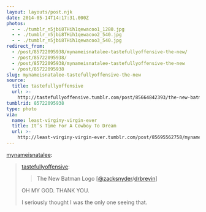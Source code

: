 ```yaml
---
layout: layouts/post.njk
date: 2014-05-14T14:17:31.000Z
photos:
  - - ./tumblr_n5jbi8THih1qewacoo1_1280.jpg
  - - ./tumblr_n5jbi8THih1qewacoo2_540.jpg
  - - ./tumblr_n5jbi8THih1qewacoo3_540.jpg
redirect_from:
  - /post/85722095938/mynameisnatalee-tastefullyoffensive-the-new/
  - /post/85722095938/
  - /post/85722095938/mynameisnatalee-tastefullyoffensive-the-new
  - /post/85722095938
slug: mynameisnatalee-tastefullyoffensive-the-new
source:
  title: tastefullyoffensive
  url: >-
    http://tastefullyoffensive.tumblr.com/post/85664842393/the-new-batman-logo-zacksnyderhappyharrytoons
tumblrid: 85722095938
type: photo
via:
  name: least-virginy-virgin-ever
  title: It’s Time For A Cowboy To Dream
  url: >-
    http://least-virginy-virgin-ever.tumblr.com/post/85695562758/mynameisnatalee-tastefullyoffensive-the-new
---
```

<p><a class="tumblr_blog" href="http://mynameisnatalee.tumblr.com/post/85670903257/tastefullyoffensive-the-new-batman-logo">mynameisnatalee</a>:</p>
<blockquote>
<p><a class="tumblr_blog" href="http://tumblr.tastefullyoffensive.com/post/85664842393/the-new-batman-logo-zacksnyder-drbrevin">tastefullyoffensive</a>:</p>
<blockquote>
<p>The New Batman Logo [<a href="https://twitter.com/ZackSnyder/status/466249462348644352">@zacksnyder</a>/<a href="http://www.reddit.com/r/funny/comments/25hdrc/the_new_batman_logo/">drbrevin</a>]</p>
</blockquote>
<p>OH MY GOD. THANK YOU.</p>
<p>I seriously thought I was the only one seeing that.</p>
</blockquote>
